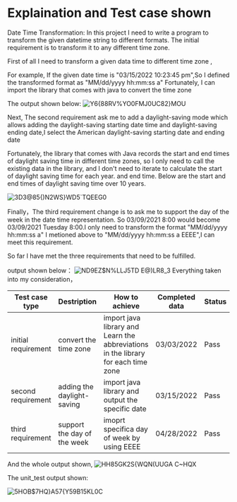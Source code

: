 # **Explaination and Test case shown**

Date Time Transformation:
In this project I need to write a program to transform the
given datetime string to different formats. The initial requirement is to transform it to any
different time zone. 

First of all I need to transform a given data time to different time zone ,

For example, If the given date time is "03/15/2022 10:23:45 pm",So I defined the transformed format as "MM/dd/yyyy hh:mm:ss a"
Fortunately, I can import the library that comes with java to convert the time zone

The output shown below:
![Y6{88RV%YO0FMJ0UC82}MOU](https://user-images.githubusercontent.com/62952998/167272228-d2dbfb48-9439-4a8c-ac2c-4b7b25625e7e.png)

Next, The second requirement ask me to add a daylight-saving mode which
allows adding the daylight-saving starting date time and daylight-saving ending date,I select the American daylight-saving starting date and ending date

Fortunately, the library that comes with Java records the start and end times of daylight saving time in different time zones, so I only need to call the existing data in the library, and I don't need to iterate to calculate the start of daylight saving time for each year. and end time.
Below are the start and end times of daylight saving time over 10 years.

![3D3@85{)N2WS}WD5`TQEEG0](https://user-images.githubusercontent.com/62952998/167272495-0dcf87cf-fd72-4f8e-a01a-db2a37e7604b.png)



Finally，The third requirement change is to ask me to support the day of the week in
the date time representation. So 03/09/2021 8:00 would become 03/09/2021 Tuesday 8:00.I only need to transform the format "MM/dd/yyyy hh:mm:ss a" I metioned above to 
 "MM/dd/yyyy hh:mm:ss a EEEE",I can meet this requirement.
 
 So far I have met the three requirements that need to be fulfilled.
 
output shown below：
 ![ND9EZ$N%LLJ5TD E@)LR8_3](https://user-images.githubusercontent.com/62952998/167272752-381ff527-8d39-424d-ba74-16a3cb24be3d.png)
 Everything taken into my consideration，

|  Test case type  | Destription|How to achieve|Completed data | Status|
| ------------- | ------------- |---------------|--------------|------------|
| initial requirement  | convert the time zone  | import java library and Learn the abbreviations in the library for each time zone|  03/03/2022 |Pass|
| second requirement |  adding the daylight-saving |import java library and output the specific date| 03/15/2022 |Pass|
| third requirement |   support the day of the week |imoprt specifica day of week by using EEEE|04/28/2022 |Pass|

And the whole output shown,
![HH85GK2S{WQN(UUGA C~HQX](https://user-images.githubusercontent.com/62952998/167273864-ebb95c38-703e-47ea-9379-c3a26b2ad49c.png)

The unit_test output shown:

![5HOB$7HQ}A57{Y59B15KL0C](https://user-images.githubusercontent.com/62952998/167273400-1bf7de33-3f42-4c62-9b54-fccdf30cb25a.png)

